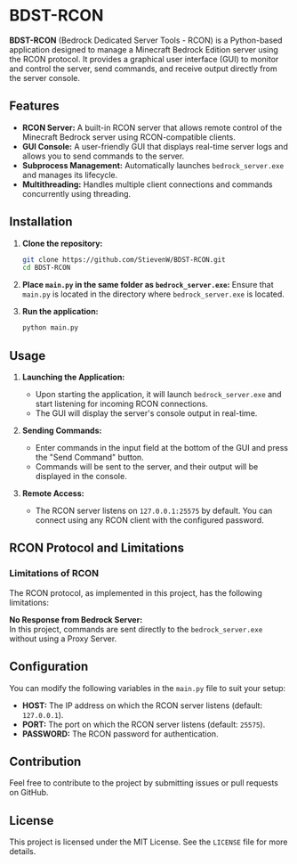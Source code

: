 # BDST-RCON

**BDST-RCON** (Bedrock Dedicated Server Tools - RCON) is a Python-based application designed to manage a Minecraft Bedrock Edition server using the RCON protocol. It provides a graphical user interface (GUI) to monitor and control the server, send commands, and receive output directly from the server console.

## Features

- **RCON Server:** A built-in RCON server that allows remote control of the Minecraft Bedrock server using RCON-compatible clients.
- **GUI Console:** A user-friendly GUI that displays real-time server logs and allows you to send commands to the server.
- **Subprocess Management:** Automatically launches `bedrock_server.exe` and manages its lifecycle.
- **Multithreading:** Handles multiple client connections and commands concurrently using threading.

## Installation

1. **Clone the repository:**
    ```bash
    git clone https://github.com/StievenW/BDST-RCON.git
    cd BDST-RCON
    ```

2. **Place `main.py` in the same folder as `bedrock_server.exe`:**
   Ensure that `main.py` is located in the directory where `bedrock_server.exe` is located.

3. **Run the application:**
    ```bash
    python main.py
    ```

## Usage

1. **Launching the Application:**
   - Upon starting the application, it will launch `bedrock_server.exe` and start listening for incoming RCON connections.
   - The GUI will display the server's console output in real-time.

2. **Sending Commands:**
   - Enter commands in the input field at the bottom of the GUI and press the "Send Command" button.
   - Commands will be sent to the server, and their output will be displayed in the console.

3. **Remote Access:**
   - The RCON server listens on `127.0.0.1:25575` by default. You can connect using any RCON client with the configured password.

## RCON Protocol and Limitations  
### Limitations of RCON  

The RCON protocol, as implemented in this project, has the following limitations:

**No Response from Bedrock Server:**  
In this project, commands are sent directly to the `bedrock_server.exe` without using a Proxy Server.

## Configuration

You can modify the following variables in the `main.py` file to suit your setup:
- **HOST:** The IP address on which the RCON server listens (default: `127.0.0.1`).
- **PORT:** The port on which the RCON server listens (default: `25575`).
- **PASSWORD:** The RCON password for authentication.

## Contribution

Feel free to contribute to the project by submitting issues or pull requests on GitHub.

## License

This project is licensed under the MIT License. See the `LICENSE` file for more details.
